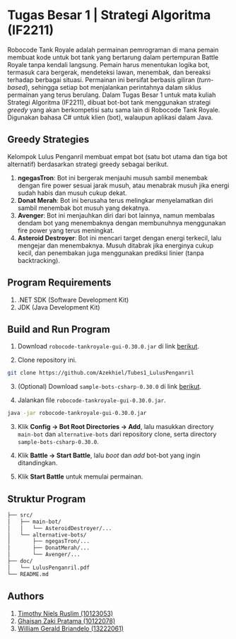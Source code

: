 # Tugas Besar 1 | Strategi Algoritma (IF2211)

Robocode Tank Royale adalah permainan pemrograman di mana pemain membuat kode untuk bot tank yang bertarung dalam pertempuran Battle Royale tanpa kendali langsung. Pemain harus menentukan logika bot, termasuk cara bergerak, mendeteksi lawan, menembak, dan bereaksi terhadap berbagai situasi. Permainan ini bersifat berbasis giliran (_turn-based_), sehingga setiap bot menjalankan perintahnya dalam siklus permainan yang terus berulang. Dalam Tugas Besar 1 untuk mata kuliah Strategi Algoritma (IF2211), dibuat bot-bot tank menggunakan strategi _greedy_ yang akan berkompetisi satu sama lain di Robocode Tank Royale. Digunakan bahasa C# untuk klien (bot), walaupun aplikasi dalam Java.

## Greedy Strategies

Kelompok Lulus Penganril membuat empat bot (satu bot utama dan tiga bot alternatif) berdasarkan strategi greedy sebagai berikut.

1. **ngegasTron**: Bot ini bergerak menjauhi musuh sambil menembak dengan fire power sesuai jarak musuh, atau menabrak musuh jika energi sudah habis dan musuh cukup dekat.
2. **Donat Merah**: Bot ini berusaha terus melingkar menyelamatkan diri sambil menembak bot musuh yang dekatnya.
3. **Avenger**: Bot ini menjauhkan diri dari bot lainnya, namun membalas dendam bot yang menembaknya dengan membunuhnya menggunakan fire power yang terus meningkat.
4. **Asteroid Destroyer**: Bot ini mencari target dengan energi terkecil, lalu mengejar dan menembaknya. Musuh ditabrak jika energinya cukup kecil, dan penembakan juga menggunakan prediksi linier (tanpa backtracking).

## Program Requirements

1. .NET SDK (Software Development Kit)
2. JDK (Java Development Kit)

## Build and Run Program

1. Download `robocode-tankroyale-gui-0.30.0.jar` di link [berikut](https://github.com/Ariel-HS/tubes1-if2211-starter-pack/releases/tag/v1.0).

2. Clone repository ini.

```bash
git clone https://github.com/Azekhiel/Tubes1_LulusPenganril
```

3. (Optional) Download `sample-bots-csharp-0.30.0` di link [berikut](https://github.com/Ariel-HS/tubes1-if2211-starter-pack).

4. Jalankan file `robocode-tankroyale-gui-0.30.0.jar`.

```bash
java -jar robocode-tankroyale-gui-0.30.0.jar
```

3. Klik **Config → Bot Root Directories → Add**, lalu masukkan directory `main-bot` dan `alternative-bots` dari repository clone, serta directory `sample-bots-csharp-0.30.0`.

4. Klik **Battle → Start Battle**, lalu _boot_ dan _add_ bot-bot yang ingin ditandingkan.

5. Klik **Start Battle** untuk memulai permainan.

## Struktur Program

```bash
├── src/
│   ├── main-bot/
│   │   └── AsteroidDestroyer/...
│   └── alternative-bots/
│       ├── ngegasTron/...
│       ├── DonatMerah/...
│       └── Avenger/...
├── doc/
│   └── LulusPenganril.pdf
└── README.md
```

## Authors

1. [Timothy Niels Ruslim (10123053)](https://github.com/timoruslim)
2. [Ghaisan Zaki Pratama (10122078)](https://github.com/GhaisanZP)
3. [William Gerald Briandelo (13222061)](https://github.com/Azekhiel)
